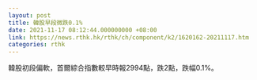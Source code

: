 ```yaml
---
layout: post
title: 韓股早段微跌0.1%
date: 2021-11-17 08:12:44.000000000 +08:00
link: https://news.rthk.hk/rthk/ch/component/k2/1620162-20211117.htm
categories: rthk
---
```


韓股初段偏軟，首爾綜合指數較早時報2994點，跌2點，跌幅0.1%。
